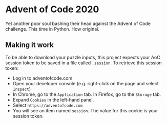 # Advent of Code 2020

Yet another poor soul bashing their head against the Advent of Code challenge. This time in Python. How original.

## Making it work

To be able to download your puzzle inputs, this project expects your AoC session token to be saved in a file called `.session`. To retrieve this session token:

 - Log in to adventofcode.com
 - Open your developer console (e.g. right-click on the page and select `Inspect`)
 - In Chrome, go to the `Application` tab. In Firefox, go to the `Storage` tab.
 - Expand `Cookies` in the left-hand panel.
 - Select `https://adventofcode.com`
 - You will see an item named `session`. The value for this cookie is your session token.

